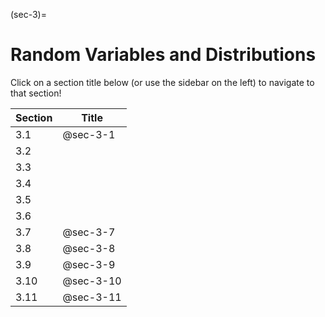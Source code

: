 (sec-3)=
# Random Variables and Distributions

Click on a section title below (or use the sidebar on the left) to navigate to that section!


| Section | Title |
| - | - |
| 3.1 | @sec-3-1 |
| 3.2 | [](03-02-rvs-continuous.md) |
| 3.3 | [](03-03-cdfs.md) |
| 3.4 | [](03-04-bivariate.md) |
| 3.5 | [](03-05-marginal.md) |
| 3.6 | [](03-06-conditional.md) |
| 3.7 | @sec-3-7 |
| 3.8 | @sec-3-8 |
| 3.9 | @sec-3-9 |
| 3.10 | @sec-3-10 |
| 3.11 | @sec-3-11 |
